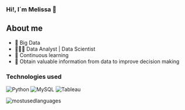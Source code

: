 ### Hi!, I´m Melissa 👋

<!--
**melissamelendezrojano/melissamelendezrojano** is a ✨ _special_ ✨ repository because its `README.md` (this file) appears on your GitHub profile.

Here are some ideas to get you started:

- 🔭 I’m currently working on ...
- 🌱 I’m currently learning ...
- 👯 I’m looking to collaborate on ...
- 🤔 I’m looking for help with ...
- 💬 Ask me about ...
- 📫 How to reach me: ...
- 😄 Pronouns: ...
- ⚡ Fun fact: ...

## My projects
| ![ml project melissa  (1)](https://github.com/melissamelendezrojano/melissamelendezrojano/assets/90320256/78e40d77-031d-414f-8737-5393f188084f)   |
|:-------------:|
| Row 1         |
| Row 2         |
| Row 3         |
-->

## About me
- 🌱 Big Data
- 👩🏻‍💻 Data Analyst | Data Scientist
- 🔭 Continuous learning
- 🎯 Obtain valuable information from data to improve decision making


### Technologies used
![Python](https://img.shields.io/badge/python-3670A0?style=for-the-badge&logo=python&logoColor=ffdd54)
![MySQL](https://img.shields.io/badge/mysql-4479A1.svg?style=for-the-badge&logo=mysql&logoColor=white)
![Tableau](https://img.shields.io/badge/Tableau-E97627?style=for-the-badge&logo=Tableau&logoColor=white)

![mostusedlanguages](https://github-readme-stats.vercel.app/api/top-langs/?username={username}&theme=blue-green)
